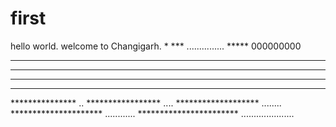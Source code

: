 # first

hello world.
welcome to Changigarh.
*
***                                                    ...............
*****                                                     000000000
*******
*********
***********
*************
***************                                                 ..
*****************                                              ....
*******************                                          ........
*********************                                      ............
***********************                                .....................
